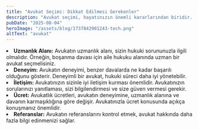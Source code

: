 ```yaml
---
title: "Avukat Seçimi: Dikkat Edilmesi Gerekenler"
description: "Avukat seçimi, hayatınızın önemli kararlarından biridir. Doğru avukatı seçmek, hukuki sürecinizin başarısı için kritik öneme sahiptir. Peki, avukat seçerken nelere dikkat etmelisiniz? İşte size bazı ipuçları:"
pubDate: "2025-08-04"
heroImage: "/assets/blog/1737842901243-tech.png"
altText: "avukat"
---
```



<li data-sourcepos="7:1-7:170"><strong>Uzmanlık Alanı:</strong> Avukatın uzmanlık alanı, sizin hukuki sorununuzla ilgili olmalıdır. Örneğin, boşanma davası için aile hukuku alanında uzman bir avukat seçmelisiniz.</li>
<li data-sourcepos="8:1-8:145"><strong>Deneyim:</strong> Avukatın deneyimi, benzer davalarda ne kadar başarılı olduğunu gösterir. Deneyimli bir avukat, hukuki süreci daha iyi yönetebilir.</li>
<li data-sourcepos="9:1-9:159"><strong>İletişim:</strong> Avukatınızın sizinle iyi iletişim kurması önemlidir. Avukatınızın sorularınızı yanıtlaması, sizi bilgilendirmesi ve size güven vermesi gerekir.</li>
<li data-sourcepos="10:1-10:169"><strong>Ücret:</strong> Avukatlık ücretleri, avukatın deneyimine, uzmanlık alanına ve davanın karmaşıklığına göre değişir. Avukatınızla ücret konusunda açıkça konuşmanız önemlidir.</li>
<li data-sourcepos="11:1-12:0"><strong>Referanslar:</strong> Avukatın referanslarını kontrol etmek, avukat hakkında daha fazla bilgi edinmenizi sağlar.</li>